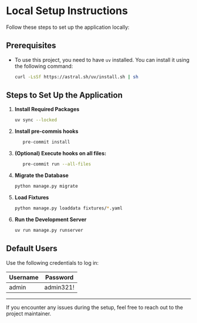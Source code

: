# Local Setup Instructions

Follow these steps to set up the application locally:

## Prerequisites

- To use this project, you need to have `uv` installed. You can install it using the following command:
   ```sh
   curl -LsSf https://astral.sh/uv/install.sh | sh
   ```

## Steps to Set Up the Application

1. **Install Required Packages**

   ```bash
   uv sync --locked
   ```

2. **Install pre-commis hooks**

   ```bash
      pre-commit install
   ```

3. **(Optional) Execute hooks on all files:**

   ```bash
      pre-commit run --all-files
   ```

4. **Migrate the Database**

   ```bash
   python manage.py migrate
   ```

5. **Load Fixtures**

   ```bash
   python manage.py loaddata fixtures/*.yaml
   ```

6. **Run the Development Server**

   ```bash
   uv run manage.py runserver
   ```

## Default Users

Use the following credentials to log in:

| Username | Password  |
| -------- | --------- |
| admin    | admin321! |

---

If you encounter any issues during the setup, feel free to reach out to the project maintainer.

